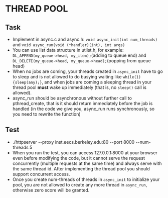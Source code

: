# THREAD POOL

## Task
* Implement in async.c and async.h: ```void async_init(int num_threads)``` and ```void async_run(void (*handler)(int), int args)```
* You can use list data structure in utlist.h, for example: ```DL_APPEND(my_queue->head, my_item);```(adding to queue end) and  ```DL_DELETE(my_queue->head, my_queue->head);```(popping from queue head)
* When no jobs are coming, your threads created in ```async_init``` have to go to sleep and is not allowed to do busying waiting like ```while(1){sleep(any);}```, and when jobs are coming a sleeping thread in your thread pool **must** wake up immediately (that is, no ```sleep()``` call is allowed).
* async_run should be asynchronous without further call to pthread_create, that is it should return immediately before the job is handled (in the code we give you, async_run runs synchronously, so you need to rewrite the function)

## Test
* ./httpserver --proxy inst.eecs.berkeley.edu:80 --port 8000 --num-threads 5
* When you run the test, you can access 127.0.0.1:8000 at your browser even before modifying the code, but it cannot serve the request concurrently (multiple requests at the same time) and always serve with the same thread id. After implementing the thread pool you should support concurrent access.
* Once you create num-threads of threads in ```async_init``` to initialize your pool, you are not allowed to create any more thread in ```async_run```, otherwise zero score will be granted.
